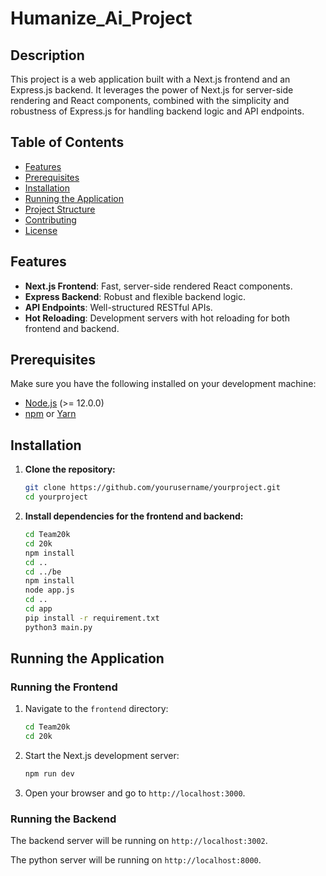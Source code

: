 # Humanize_Ai_Project

## Description

This project is a web application built with a Next.js frontend and an Express.js backend. It leverages the power of Next.js for server-side rendering and React components, combined with the simplicity and robustness of Express.js for handling backend logic and API endpoints.

## Table of Contents

- [Features](#features)
- [Prerequisites](#prerequisites)
- [Installation](#installation)
- [Running the Application](#running-the-application)
- [Project Structure](#project-structure)
- [Contributing](#contributing)
- [License](#license)

## Features

- **Next.js Frontend**: Fast, server-side rendered React components.
- **Express Backend**: Robust and flexible backend logic.
- **API Endpoints**: Well-structured RESTful APIs.
- **Hot Reloading**: Development servers with hot reloading for both frontend and backend.

## Prerequisites

Make sure you have the following installed on your development machine:

- [Node.js](https://nodejs.org/) (>= 12.0.0)
- [npm](https://www.npmjs.com/) or [Yarn](https://yarnpkg.com/)

## Installation

1. **Clone the repository:**

    ```bash
    git clone https://github.com/yourusername/yourproject.git
    cd yourproject
    ```

2. **Install dependencies for the frontend and backend:**

    ```bash
    cd Team20k
    cd 20k
    npm install
    cd ..
    cd ../be
    npm install
    node app.js
    cd ..
    cd app
    pip install -r requirement.txt
    python3 main.py
    ```

## Running the Application

### Running the Frontend

1. Navigate to the `frontend` directory:

    ```bash
    cd Team20k
    cd 20k
    ```

2. Start the Next.js development server:

    ```bash
    npm run dev
    ```

3. Open your browser and go to `http://localhost:3000`.

### Running the Backend

The backend server will be running on `http://localhost:3002`.

The python server will be running on `http://localhost:8000`.

